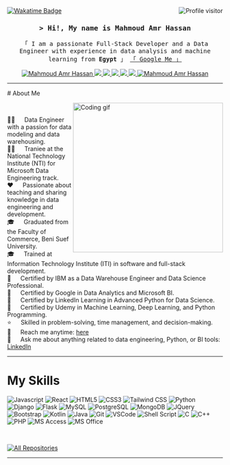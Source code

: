 <a href="https://komarev.com/ghpvc/?username=mahmoudamrhassan">
  <img align="right" src="https://komarev.com/ghpvc/?username=mahmoudamrhassan&label=Visitors&color=0e75b6&style=flat" alt="Profile visitor" />
</a>

<a href="https://wakatime.com/@mahmoudamrhassan">
  <img src="https://wakatime.com/badge/user/018d08ff-0509-4075-bda1-90d97382c7f8.svg" alt="Wakatime Badge" />
</a>

<!-- Intro  -->
<h3 align="center">
        <samp>&gt; Hi!, My name is
                <b>Mahmoud Amr Hassan</b>
        </samp>
</h3>
<p align="center"> 
  <samp>
    「 I am a passionate Full-Stack Developer and a Data Engineer with experience in data analysis and machine learning from <b>Egypt</b> 」
    <a href="https://www.google.com/search?q=Mahmoud+Amr+Hassan">「 Google Me 」</a> <br/>
  </samp>
</p>
<p align="center">
  
 <a href="https://linkedin.com/in/mahmoudamrhassan" target="_blank">
  <img src="https://img.shields.io/badge/LinkedIn-0077B5?style=for-the-badge&logo=linkedin&logoColor=white" alt="Mahmoud Amr Hassan"/>
 </a>
  
 <a href="https://www.credly.com/users/mahmoudamrhassan/badges" target="_blank">
  <img src="https://img.shields.io/badge/Credly-FF6B00?style=for-the-badge&logo=credly&logoColor=white" />
 </a>
  
 <a href="https://www.coursera.org/user/mahmoudamrhassan" target="_blank">
  <img src="https://img.shields.io/badge/Coursera-0056D2?style=for-the-badge&logo=Coursera&logoColor=white" />
 </a>
 
 <a href="https://confirm.udacity.com/YOUR_CERTIFICATE_ID" target="_blank">
  <img src="https://img.shields.io/badge/Udacity-grey?style=for-the-badge&logo=udacity&logoColor=white" />
 </a>
 
 <a href="https://www.sololearn.com/profile/YOUR_PROFILE_ID" target="_blank">
  <img src="https://img.shields.io/badge/Sololearn-3a464b?style=for-the-badge&logo=sololearn&logoColor=white" />
 </a>
  
 <a href="https://twitter.com/YOUR_TWITTER_HANDLE" target="_blank">
  <img src="https://img.shields.io/badge/twitter-000000?style=for-the-badge&logo=x&logoColor=white" />
 </a>
 
 <a href="https://t.me/YOUR_TELEGRAM_USERNAME" target="_blank">
  <img src="https://img.shields.io/badge/Telegram-2CA5E0?style=for-the-badge&logo=telegram&logoColor=white" alt="Mahmoud Amr Hassan"  />
 </a> 
 
</p>


<hr/>
# About Me
<p>
  <!-- Replace the source with your own GIF if desired -->
  <img align="right" width="350" src="/assets/giphy.gif" alt="Coding gif" />
  <br/>

  👨‍💻 &emsp; Data Engineer with a passion for data modeling and data warehousing. <br/>
  👨‍🏫 &emsp; Traniee at the National Technology Institute (NTI) for Microsoft Data Engineering track. <br/>
  ❤️ &emsp; Passionate about teaching and sharing knowledge in data engineering and development. <br/>
  🎓 &emsp; Graduated from the Faculty of Commerce, Beni Suef University. <br/>
  🎓 &emsp; Trained at Information Technology Institute (ITI) in software and full-stack development. <br/>
  🪪 &emsp; Certified by IBM as a Data Warehouse Engineer and Data Science Professional. <br/>
  🪪 &emsp; Certified by Google in Data Analytics and Microsoft BI. <br/>
  🪪 &emsp; Certified by LinkedIn Learning in Advanced Python for Data Science. <br/>
  🪪 &emsp; Certified by Udemy in Machine Learning, Deep Learning, and Python Programming. <br/>
  ⭐ &emsp; Skilled in problem-solving, time management, and decision-making. <br/>
  📧 &emsp; Reach me anytime: <a href="mailto:mahmoud.amr.hassn@gmail.com">here</a><br/>
  💬 &emsp; Ask me about anything related to data engineering, Python, or BI tools: <a href="https://www.linkedin.com/in/mahmoudamrhassan/">LinkedIn</a><br/>
</p>
<hr/>

<!-- Skills Section -->

# My Skills

![Javascript](https://img.shields.io/badge/Javascript-F0DB4F?style=for-the-badge&labelColor=white&logo=javascript)
![React](https://img.shields.io/badge/React-61DBFB?style=for-the-badge&labelColor=white&k&logo=react)
![HTML5](https://img.shields.io/badge/HTML5-E34F26?style=for-the-badge&labelColor=white&logo=html5)
![CSS3](https://img.shields.io/badge/CSS3-1572B6?style=for-the-badge&labelColor=white&logo=css3&logoColor=1572B6)
![Tailwind CSS](https://img.shields.io/badge/tailwindcss-0F172A?style=for-the-badge&labelColor=white&logo=tailwindcss)
![Python](https://img.shields.io/badge/python-14354C?style=for-the-badge&labelColor=white&logo=python)
![Django](https://img.shields.io/badge/Django-092E20?style=for-the-badge&labelColor=white&logo=Django&logoColor=092E20)
![Flask](https://img.shields.io/badge/Flask-000000?style=for-the-badge&labelColor=white&logo=Flask&logoColor=000000)
![MySQL](https://img.shields.io/badge/MySQL-00000F?style=for-the-badge&labelColor=white&logo=MySQL)
![PostgreSQL](https://img.shields.io/badge/PostgreSQL-316192?style=for-the-badge&labelColor=white&logo=PostgreSQL)
![MongoDB](https://img.shields.io/badge/MongoDB-234ea94b?style=for-the-badge&labelColor=white&logo=MongoDB)
![JQuery](https://img.shields.io/badge/jQuery-0769AD?style=for-the-badge&labelColor=white&logo=jQuery&logoColor=0769AD)
![Bootstrap](https://img.shields.io/badge/Bootstrap-563D7C?style=for-the-badge&labelColor=white&logo=bootstrap)
![Kotlin](https://img.shields.io/badge/Kotlin-0095D5?style=for-the-badge&labelColor=white&logo=Kotlin)
![Java](https://img.shields.io/badge/Java-ED8B00?style=for-the-badge&labelColor=white&logo=openjdk&logoColor=ED8B00)
![Git](https://img.shields.io/badge/Git-F05032?style=for-the-badge&labelColor=white&logo=git)
![VSCode](https://img.shields.io/badge/Visual_Studio-0078d7?style=for-the-badge&labelColor=white&logo=visual%20studio&logoColor=0078d7)
![Shell Script](https://img.shields.io/badge/Shell_Script-121011?style=for-the-badge&labelColor=white&logo=gnu-bash)
![C](https://img.shields.io/badge/C-00599C?style=for-the-badge&labelColor=white&logo=C&logoColor=00599C)
![C++](https://img.shields.io/badge/C%2B%2B-00599C?style=for-the-badge&labelColor=white&logo=C%2B%2B&logoColor=00599C)
![PHP](https://img.shields.io/badge/PHP-777BB4?style=for-the-badge&labelColor=white&logo=PHP)
![MS Access](https://img.shields.io/badge/Microsoft_Access-A4373A?style=for-the-badge&labelColor=white&logo=microsoft-access&logoColor=A4373A)
![MS Office](https://img.shields.io/badge/Microsoft_Office-D83B01?style=for-the-badge&labelColor=white&logo=microsoft&logoColor=D83B01)

<!-- 
![Typescript](https://img.shields.io/badge/Typescript-007acc?style=for-the-badge&labelColor=white&logo=typescript&logoColor=007acc)
![React Native](https://img.shields.io/badge/React_Native-20232A?style=for-the-badge&labelColor=white&logo=react&logoColor=20232A)
![Flutter](https://img.shields.io/badge/Flutter-02569B?style=for-the-badge&labelColor=white&logo=Flutter&logoColor=02569B)
![Dart](https://img.shields.io/badge/Dart-0175C2?style=for-the-badge&labelColor=white&logo=Dart&logoColor=0175C2) 
-->
<br/>
<p align="left">
  <a href="https://github.com/mahmoudamr5896?tab=repositories" target="_blank"><img alt="All Repositories" title="All Repositories" src="https://img.shields.io/badge/-All%20Repos-2962FF?style=for-the-badge&logo=koding&logoColor=white"/></a>
</p>
<hr/>
